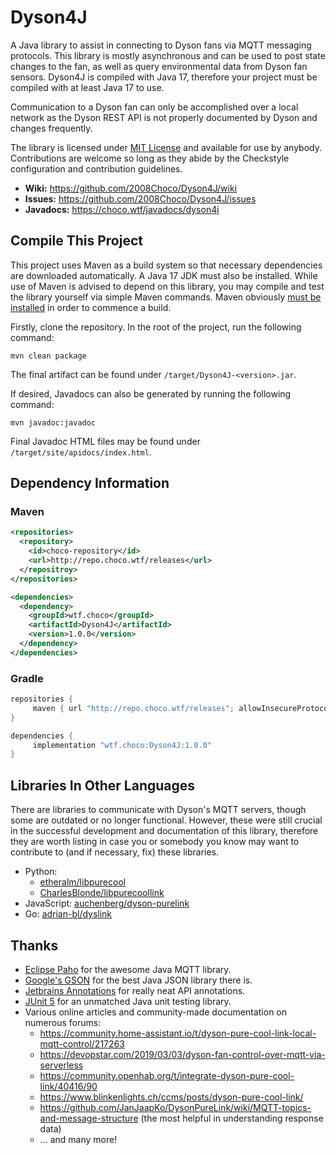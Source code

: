 # Dyson4J
A Java library to assist in connecting to Dyson fans via MQTT messaging protocols. This library is mostly asynchronous and can be used to post state changes to the fan, as well as query environmental data from Dyson fan sensors. Dyson4J is compiled with Java 17, therefore your project must be compiled with at least Java 17 to use.

Communication to a Dyson fan can only be accomplished over a local network as the Dyson REST API is not properly documented by Dyson and changes frequently.

The library is licensed under [MIT License](https://opensource.org/licenses/mit-license.php) and available for use by anybody. Contributions are welcome so long as they abide by the Checkstyle configuration and contribution guidelines.

- **Wiki:** https://github.com/2008Choco/Dyson4J/wiki
- **Issues:** https://github.com/2008Choco/Dyson4J/issues
- **Javadocs:** https://choco.wtf/javadocs/dyson4j

## Compile This Project
This project uses Maven as a build system so that necessary dependencies are downloaded automatically. A Java 17 JDK must also be installed. While use of Maven is advised to depend on this library, you may compile and test the library yourself via simple Maven commands. Maven obviously [must be installed](https://maven.apache.org/install.html) in order to commence a build.

Firstly, clone the repository. In the root of the project, run the following command:
```
mvn clean package
```
The final artifact can be found under `/target/Dyson4J-<version>.jar`.

If desired, Javadocs can also be generated by running the following command:
```
mvn javadoc:javadoc
```
Final Javadoc HTML files may be found under `/target/site/apidocs/index.html`.

## Dependency Information
### Maven
```xml
<repositories>
  <repository>
    <id>choco-repository</id>
    <url>http://repo.choco.wtf/releases</url>
  </repositroy>
</repositories>

<dependencies>
  <dependency>
    <groupId>wtf.choco</groupId>
    <artifactId>Dyson4J</artifactId>
    <version>1.0.0</version>
  </dependency>
</dependencies>
```

### Gradle
```groovy
repositories {
     maven { url "http://repo.choco.wtf/releases"; allowInsecureProtocol = true } // Gradle requires "allowInsecureProtocol" for http URLs. This repo will be secured with SSL in the future
}

dependencies {
     implementation "wtf.choco:Dyson4J:1.0.0"
}
```

## Libraries In Other Languages
There are libraries to communicate with Dyson's MQTT servers, though some are outdated or no longer functional. However, these were still crucial in the successful development and documentation of this library, therefore they are worth listing in case you or somebody you know may want to contribute to (and if necessary, fix) these libraries.

- Python:
    * [etheralm/libpurecool](https://github.com/etheralm/libpurecool)
    * [CharlesBlonde/libpurecoollink](https://github.com/CharlesBlonde/libpurecoollink)
- JavaScript: [auchenberg/dyson-purelink](https://github.com/auchenberg/dyson-purelink)
- Go: [adrian-bl/dyslink](https://github.com/adrian-bl/dyslink)

## Thanks
- [Eclipse Paho](https://www.eclipse.org/paho/) for the awesome Java MQTT library.
- [Google's GSON](https://github.com/google/gson) for the best Java JSON library there is.
- [Jetbrains Annotations](https://github.com/JetBrains/java-annotations) for really neat API annotations.
- [JUnit 5](https://junit.org/junit5/) for an unmatched Java unit testing library.
- Various online articles and community-made documentation on numerous forums:
    * https://community.home-assistant.io/t/dyson-pure-cool-link-local-mqtt-control/217263
    * https://devopstar.com/2019/03/03/dyson-fan-control-over-mqtt-via-serverless
    * https://community.openhab.org/t/integrate-dyson-pure-cool-link/40416/90
    * https://www.blinkenlights.ch/ccms/posts/dyson-pure-cool-link/
    * https://github.com/JanJaapKo/DysonPureLink/wiki/MQTT-topics-and-message-structure (the most helpful in understanding response data)
    * ... and many more!
